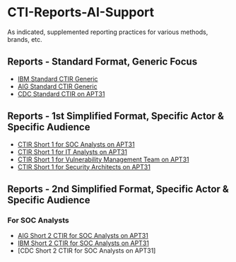 # CTI-Reports-AI-Support
As indicated, supplemented reporting practices for various methods, brands, etc.

## Reports - Standard Format, Generic Focus

+ [IBM Standard CTIR Generic](IBM-Standard-CTIR-Generic) 
+ [AIG Standard CTIR Generic](AIG-Standard-CTIR-Generic) 
+ [CDC Standard CTIR on APT31](CDC-Standard-CTIR-on-APT31)

## Reports - 1st Simplified Format, Specific Actor & Specific Audience

+ [CTIR Short 1 for SOC Analysts on APT31](CTIR-Short-1-for-SOC-Analysts-on-APT31)
+ [CTIR Short 1 for IT Analysts on APT31](CTIR-Short-1-for-IT-Analysts-on-APT31)
+ [CTIR Short 1 for Vulnerability Management Team on APT31](CTIR-Short-1-for-Vulnerability-Management-Team-on-APT31)
+ [CTIR Short 1 for Security Architects on APT31](CTIR-Short-1-for-Security-Architects-on-APT31)

## Reports - 2nd Simplified Format, Specific Actor & Specific Audience

<h3> For SOC Analysts </h3>

+ [AIG Short 2 CTIR for SOC Analysts on APT31](AIG-Short-2-CTIR-for-SOC-Analysts-on-APT31)
+ [IBM Short 2 CTIR for SOC Analysts on APT31](IBM-Short-2-CTIR-for-SOC-Analysts-on-APT31)
+ [CDC Short 2 CTIR for SOC Analysts on APT31]
